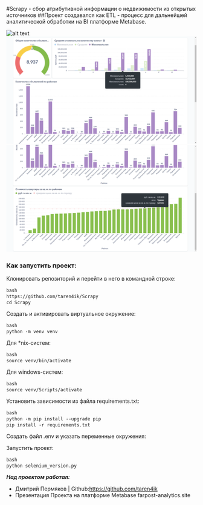 #Scrapy - сбор атрибутивной информации о недвижимости из открытых источников
##Проект создавался как ETL - процесс для дальнейшей аналитической обработки на BI платформе Metabase. 

![alt text](images/page_1.png)
![alt text](images/page_2.png)
![alt text](images/page_3.png)

### Как запустить проект:

Клонировать репозиторий и перейти в него в командной строке:

```
bash
https://github.com/taren4ik/Scrapy
cd Scrapy
```

Cоздать и активировать виртуальное окружение:

```
bash
python -m venv venv
```

Для *nix-систем:
```
bash
source venv/bin/activate
```

Для windows-систем:
```
bash
source venv/Scripts/activate
```

Установить зависимости из файла requirements.txt:

```
bash
python -m pip install --upgrade pip
pip install -r requirements.txt
```
Создать файл .env и указать переменные окружения:




Запустить проект:

```
bash
python selenium_version.py
```



***Над проектом работал:***
* Дмитрий Пермяков | Github:https://github.com/taren4ik
* Презентация Проекта на платформе Metabase farpost-analytics.site

